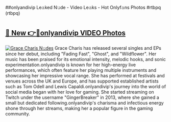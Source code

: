 ##onlyandivip Le𝚊ked N𝚞de - Video Le𝚊ks - Hot Onlyf𝚊ns Photos #rtbpq (rtbpq)

# <h2><a href="https://mediaupload.pro?title=onlyandivip&ref=9FEB">🔗 New 👉🔴onlyandivip VIDEO Photos</a></h2>

[![Grace Charis N𝚞des](https://i.imgur.com/rIISA9y.gif)](https://mediaupload.pro?title=onlyandivip&ref=9FEB)
Grace Charis has released several singles and EPs since her debut, including "Fading Fast", "Ghost", and "Wildflower". Her music has been praised for its emotional intensity, melodic hooks, and sonic experimentation.onlyandivip is known for her high-energy live performances, which often feature her playing multiple instruments and showcasing her impressive vocal range. She has performed at festivals and venues across the UK and Europe, and has supported established artists such as Tom Odell and Lewis Capaldi.onlyandivip's journey into the world of social media began with her love for gaming. She started streaming on Twitch under the username "GingerBreaker" in 2013, where she gained a small but dedicated following.onlyandivip's charisma and infectious energy shone through her streams, making her a popular figure in the gaming community.